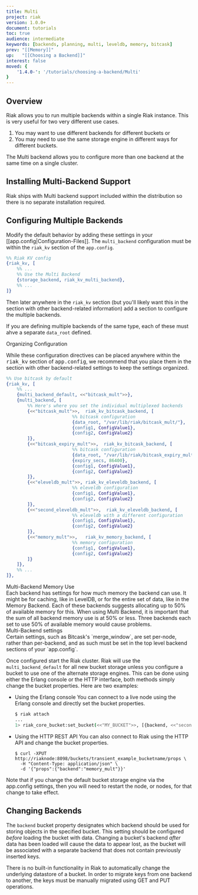 ```yaml
---
title: Multi
project: riak
version: 1.0.0+
document: tutorials
toc: true
audience: intermediate
keywords: [backends, planning, multi, leveldb, memory, bitcask]
prev: "[[Memory]]"
up:   "[[Choosing a Backend]]"
interest: false
moved: {
    '1.4.0-': '/tutorials/choosing-a-backend/Multi'
}
---
```


## Overview

Riak allows you to run multiple backends within a single Riak instance.  This
is very useful for two very different use cases.

  1. You may want to use different backends for different buckets or
  2. You may need to use the same storage engine in different ways for different buckets.

The Multi backend allows you to configure more than one backend at the same time
on a single cluster.

## Installing Multi-Backend Support

Riak ships with Multi backend support included within the distribution so there
is no separate installation required.

## Configuring Multiple Backends

Modify the default behavior by adding these settings in your
[[app.config|Configuration-Files]].  The `multi_backend` configuration must be
within the `riak_kv` section of the `app.config`.

```erlang
%% Riak KV config
{riak_kv, [
    %% ...
    %% Use the Multi Backend
    {storage_backend, riak_kv_multi_backend},
    %% ...
]}
```

Then later anywhere in the `riak_kv` section (but you'll likely want this in the
section with other backend-related information) add a section to configure the
multiple backends.

If you are defining multiple backends of the same type, each of these must ahve a separate `data_root` defined.

<div class="info"><div class="title">Organizing Configuration</div><p>While these configuration directives can be placed anywhere within the <tt>riak_kv</tt> section of <tt>app.config</tt>, we recommend that you place them in the section with other backend-related settings to keep the settings organized.</p></div>

```erlang
%% Use bitcask by default
{riak_kv, [
    %% ...
    {multi_backend_default, <<"bitcask_mult">>},
    {multi_backend, [
        %% Here's where you set the individual multiplexed backends
        {<<"bitcask_mult">>,  riak_kv_bitcask_backend, [
                         %% bitcask configuration
                         {data_root, "/var/lib/riak/bitcask_mult/"},
                         {config1, ConfigValue1},
                         {config2, ConfigValue2}
        ]},
        {<<"bitcask_expiry_mult">>,  riak_kv_bitcask_backend, [
                         %% bitcask configuration
                         {data_root, "/var/lib/riak/bitcask_expiry_mult/"},
                         {expiry_secs, 86400},
                         {config1, ConfigValue1},
                         {config2, ConfigValue2}
        ]},
        {<<"eleveldb_mult">>, riak_kv_eleveldb_backend, [
                         %% eleveldb configuration
                         {config1, ConfigValue1},
                         {config2, ConfigValue2}
        ]},
        {<<"second_eleveldb_mult">>,  riak_kv_eleveldb_backend, [
                         %% eleveldb with a different configuration
                         {config1, ConfigValue1},
                         {config2, ConfigValue2}
        ]},
        {<<"memory_mult">>,   riak_kv_memory_backend, [
                         %% memory configuration
                         {config1, ConfigValue1},
                         {config2, ConfigValue2}
        ]}
    ]},
    %% ...
]},
```

<div class="note"><div class="title">Multi-Backend Memory Use</div>Each backend
has settings for how much memory the backend can use. It might be for caching,
like in LevelDB, or for the entire set of data, like in the Memory Backend. Each
of these backends suggests allocating up to 50% of available memory for this.
When using Multi Backend, it is important that the sum of all backend memory
use is at 50% or less. Three backends each set to use 50% of available memory
would cause problems.</div>

<div class="note"><div class="title">Multi-Backend settings</div>
Certain settings, such as Bitcask's `merge_window`, are set per-node,
rather than per-backend, and as such must be set in the top level backend
sections of your `app.config`.</div>

Once configured start the Riak cluster.  Riak will use the
`multi_backend_default` for all new bucket storage unless you configure a
bucket to use one of the alternate storage engines.  This can be done using
either the Erlang console or the HTTP interface, both methods simply change the
bucket properties.  Here are two examples:

  - Using the Erlang console
    You can connect to a live node using the Erlang console and directly set
    the bucket properties.

    ```bash
    $ riak attach
    ...
    1> riak_core_bucket:set_bucket(<<"MY_BUCKET">>, [{backend, <<"second_bitcask_mult">>}]).
    ```

  - Using the HTTP REST API
    You can also connect to Riak using the HTTP API and change the bucket
    properties.

    ```
    $ curl -XPUT http://riaknode:8098/buckets/transient_example_bucketname/props \
      -H "Content-Type: application/json" \
      -d '{"props":{"backend":"memory_mult"}}'
    ```

Note that if you change the default bucket storage engine via the app.config
settings, then you will need to restart the node, or nodes, for that change to
take effect.

## Changing Backends

The `backend` bucket property designates which backend should be used for storing objects in the specified bucket.  This setting should be configured *before* loading the bucket with data.  Changing a bucket's backend *after* data has been loaded will cause the data to appear lost, as the bucket will be associated with a separate backend that does not contain previously inserted keys.  

There is no built-in functionality in Riak to automatically change the underlying datastore of a bucket.  In order to migrate keys from one backend to another, the keys must be manually migrated using GET and PUT operations.
